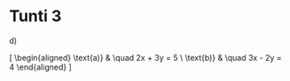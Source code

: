 # Tunti 3

d)

\[
\begin{aligned}
\text{a)} & \quad 2x + 3y = 5 \\
\text{b)} & \quad 3x - 2y = 4
\end{aligned}
\]

